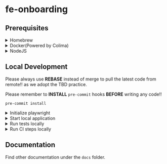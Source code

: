 # fe-onboarding

## Prerequisites

<details>
<summary>Homebrew</summary>

[Homebrew](https://brew.sh/) is a popular package manager for mMacOS, we will use it to install some tools. Follow the instruction on the homepage to install it.

If you encounter the error:

```text
fatal: ambiguous argument 'refs/remotes/origin/master': unknown revision or path not in the working tree.**
```

It's caused by the configuration of git, try the following solution:

```shell
/bin/bash -c "$(curl -fsSL https://raw.githubusercontent.com/Homebrew/install/HEAD/uninstall.sh)"
git config --global core.compression 0
git config --global http.postBuffer 1048576000
/bin/bash -c "$(curl -fsSL https://raw.githubusercontent.com/Homebrew/install/master/install.sh)"
```

Then install some tools with Homebrew:

```shell
brew install pre-commit nvm
```

</details>

<details>
<summary>Docker(Powered by Colima)</summary>

Our development process would heavily rely on containers, so we will use docker to manage and host the containers.

Officially only Docker Desktop, which is a paid product, be provided on macOS, so we choose [Colima](https://github.com/abiosoft/colima) to provide the docker engine and client. Follow the instructions to install and configure Colima:

```shell
brew install colima
# start colima with more resources than default setting
colima start --cpu 4 --memory 8 --disk 100
# create a soft link of /var/run/docker.sock, as some tools could connect to this default location of docker scoket
sudo ln -sv $HOME/.colima/default/docker.sock /var/run/docker.sock
```

Finally, set up the correct `DOCKER_HOST` environment variable by appending the following to the `~/.zshrc` file:

```shell
# open ~/.zshrc file with whatever text editor
export DOCKER_HOST="unix://${HOME}/.colima/default/docker.sock"
```

</details>

<details>
<summary>NodeJS</summary>

Install the latest LTS version of NodeJS (at the time of writing it's `v18.12.1`) by nvm:

```shell
nvm install 18.12.1
nvm use 18.12.1
nvm alias default 18.12.1
```

</details>

## Local Development

Please always use **REBASE** instead of merge to pull the latest code from remote!! as we adopt the TBD practice.

Please remember to **INSTALL** `pre-commit` hooks **BEFORE** writing any code!!

```shell
pre-commit install
```

<details>
<summary>Initialize playwright</summary>

You need to initialize `playwright` by `npx playwright install`, it's a one-time job.
For Mac with M1 chip, please comment out `webkit` in `playwright.config.ts` as it's not supported on arm64 linux yet.

```typescript
// {
//   name: "webkit",
//   use: {
//     ...devices["Desktop Safari"],
//   },
// },
```

</details>

<details>
<summary>Start local application</summary>

Start dependency services first, then run `npm run dev`.

The major reason not to use batect is unable to watch file changes inside container.

</details>

<details>
<summary>Run tests locally</summary>

`npm run test:unit` to run unit tests. `npm run test:e2e` to run e2e tests.

</details>

<details>
<summary>Run CI steps locally</summary>

`./batect ci`

Uses batect to run all CI steps locally, including: `unit-test`, `e2e-test`, `code-style`, `secret-scan`, `dependency-scan`, `build-dist`.

</details>

## Documentation

Find other documentation under the `docs` folder.
